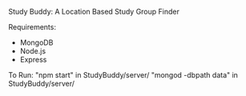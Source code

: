 Study Buddy: A Location Based Study Group Finder

Requirements:
- MongoDB
- Node.js
- Express

To Run:
"npm start" in StudyBuddy/server/
"mongod -dbpath data" in StudyBuddy/server/

